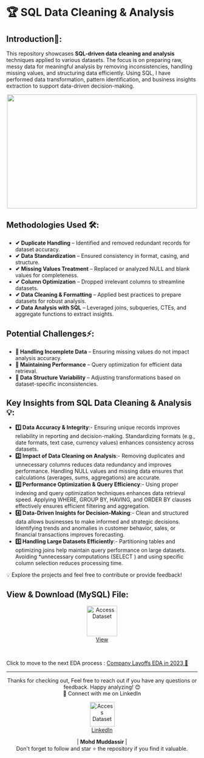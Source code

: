 # 🏆 SQL Data Cleaning & Analysis

## Introduction📌: 
This repository showcases **SQL-driven data cleaning and analysis** techniques applied to various datasets. The focus is on preparing raw, messy data for meaningful analysis by removing inconsistencies, handling missing values, and structuring data efficiently. Using SQL, I have performed data transformation, pattern identification, and business insights extraction to support data-driven decision-making.

<div align="center">
    <img src="https://media.licdn.com/dms/image/D5612AQEXV9OCIGo8IQ/article-cover_image-shrink_720_1280/0/1713966183454?e=2147483647&v=beta&t=iqhQQwTmmTuxAnzU8fz1DAckbUKjDqYubR_p5X3QdKA" width="500px" height="300px">
</div> 

## Methodologies Used 🛠️:
- **✔ Duplicate Handling** – Identified and removed redundant records for dataset accuracy.
- **✔ Data Standardization** – Ensured consistency in format, casing, and structure.
- **✔ Missing Values Treatment** – Replaced or analyzed NULL and blank values for completeness.
- **✔ Column Optimization** – Dropped irrelevant columns to streamline datasets.
- **✔ Data Cleaning & Formatting** – Applied best practices to prepare datasets for robust analysis.
- **✔ Data Analysis with SQL** – Leveraged joins, subqueries, CTEs, and aggregate functions to extract insights.

## Potential Challenges⚡:
- **🔹 Handling Incomplete Data** – Ensuring missing values do not impact analysis accuracy.
- **🔹 Maintaining Performance** – Query optimization for efficient data retrieval.
- **🔹 Data Structure Variability** – Adjusting transformations based on dataset-specific inconsistencies.

## Key Insights from SQL Data Cleaning & Analysis 💡:
- **1️⃣ Data Accuracy & Integrity**:- Ensuring unique records improves reliability in reporting and decision-making. Standardizing formats (e.g., date formats, text case, currency values) enhances consistency across datasets.
- **2️⃣ Impact of Data Cleaning on Analysis**:- Removing duplicates and unnecessary columns reduces data redundancy and improves performance. Handling NULL values and missing data ensures that calculations (averages, sums, aggregations) are accurate.
- **3️⃣ Performance Optimization & Query Efficiency**:- Using proper indexing and query optimization techniques enhances data retrieval speed. Applying WHERE, GROUP BY, HAVING, and ORDER BY clauses effectively ensures efficient filtering and aggregation.
- **4️⃣ Data-Driven Insights for Decision-Making**:- Clean and structured data allows businesses to make informed and strategic decisions. Identifying trends and anomalies in customer behavior, sales, or financial transactions improves forecasting.
- **5️⃣ Handling Large Datasets Efficiently**:- Partitioning tables and optimizing joins help maintain query performance on large datasets. Avoiding *unnecessary computations (SELECT ) and using specific column selection reduces processing time.

💡 Explore the projects and feel free to contribute or provide feedback!


## View & Download (MySQL) File:

<p align="center">
    <a href="https://github.com/mohd-muddassir99/SQL-Projects/blob/ea09ebc644f104a961281e207b75f3af42c2bb4b/Advanced%20Data%20Cleaning%20Project/Data%20Cleaning%20of%20Layoffs.sql">
        <img src="https://miro.medium.com/v2/resize:fit:900/0*hM4PQP9yoePYv-RB.png" width="80px" height="80px" alt="Access Dataset"><br>
        View
    </a>
</p> <br>

Click to move to the next EDA process : [Company Layoffs EDA in 2023 🔗](https://github.com/mohd-muddassir99/SQL-Projects/tree/1d82370e45bcbf38feac3d2842c8b7389b19daa1/Company%20Layoffs%20EDA%20in%202023)

---

<div align="center">
Thanks for checking out, Feel free to reach out if you have any questions or feedback. Happy analyzing! 😊<br>
 🔗 Connect with me on LinkedIn 
 
  <p align="center">
    <a href="https://www.linkedin.com/in/mohd-muddassir99/">
        <img src="https://upload.wikimedia.org/wikipedia/commons/thumb/c/ca/LinkedIn_logo_initials.png/640px-LinkedIn_logo_initials.png" width="65px" alt="Access Dataset"><br>
        LinkedIn
    </a>

   | **Mohd Muddassir** | </a> <br>
Don't forget to follow and star ⭐ the repository if you find it valuable.
</div>

